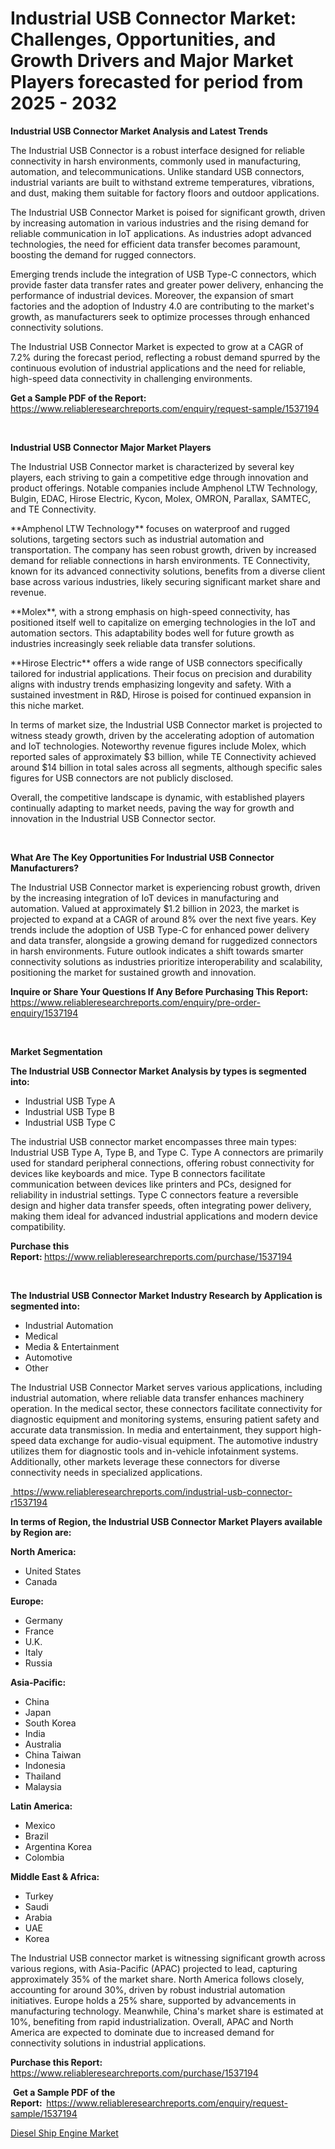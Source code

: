 <p><h1>Industrial USB Connector Market: Challenges, Opportunities, and Growth Drivers and Major Market Players forecasted for period from 2025 - 2032</h1></p><p><strong>Industrial USB Connector Market Analysis and Latest Trends</strong></p>
<p><p>The Industrial USB Connector is a robust interface designed for reliable connectivity in harsh environments, commonly used in manufacturing, automation, and telecommunications. Unlike standard USB connectors, industrial variants are built to withstand extreme temperatures, vibrations, and dust, making them suitable for factory floors and outdoor applications.</p><p>The Industrial USB Connector Market is poised for significant growth, driven by increasing automation in various industries and the rising demand for reliable communication in IoT applications. As industries adopt advanced technologies, the need for efficient data transfer becomes paramount, boosting the demand for rugged connectors. </p><p>Emerging trends include the integration of USB Type-C connectors, which provide faster data transfer rates and greater power delivery, enhancing the performance of industrial devices. Moreover, the expansion of smart factories and the adoption of Industry 4.0 are contributing to the market's growth, as manufacturers seek to optimize processes through enhanced connectivity solutions.</p><p>The Industrial USB Connector Market is expected to grow at a CAGR of 7.2% during the forecast period, reflecting a robust demand spurred by the continuous evolution of industrial applications and the need for reliable, high-speed data connectivity in challenging environments.</p></p>
<p><strong>Get a Sample PDF of the Report:&nbsp;</strong> <a href="https://www.reliableresearchreports.com/enquiry/request-sample/1537194?utm_campaign=2327&utm_medium=2&utm_source=Github&utm_content=ia&utm_term=22022025&utm_id=industrial-usb-connector">https://www.reliableresearchreports.com/enquiry/request-sample/1537194</a></p>
<p>&nbsp;</p>
<p><strong>Industrial USB Connector Major Market Players</strong></p>
<p><p>The Industrial USB Connector market is characterized by several key players, each striving to gain a competitive edge through innovation and product offerings. Notable companies include Amphenol LTW Technology, Bulgin, EDAC, Hirose Electric, Kycon, Molex, OMRON, Parallax, SAMTEC, and TE Connectivity.</p><p>**Amphenol LTW Technology** focuses on waterproof and rugged solutions, targeting sectors such as industrial automation and transportation. The company has seen robust growth, driven by increased demand for reliable connections in harsh environments. TE Connectivity, known for its advanced connectivity solutions, benefits from a diverse client base across various industries, likely securing significant market share and revenue.</p><p>**Molex**, with a strong emphasis on high-speed connectivity, has positioned itself well to capitalize on emerging technologies in the IoT and automation sectors. This adaptability bodes well for future growth as industries increasingly seek reliable data transfer solutions.</p><p>**Hirose Electric** offers a wide range of USB connectors specifically tailored for industrial applications. Their focus on precision and durability aligns with industry trends emphasizing longevity and safety. With a sustained investment in R&D, Hirose is poised for continued expansion in this niche market.</p><p>In terms of market size, the Industrial USB Connector market is projected to witness steady growth, driven by the accelerating adoption of automation and IoT technologies. Noteworthy revenue figures include Molex, which reported sales of approximately $3 billion, while TE Connectivity achieved around $14 billion in total sales across all segments, although specific sales figures for USB connectors are not publicly disclosed.</p><p>Overall, the competitive landscape is dynamic, with established players continually adapting to market needs, paving the way for growth and innovation in the Industrial USB Connector sector.</p></p>
<p>&nbsp;</p>
<p><strong>What Are The Key Opportunities For Industrial USB Connector Manufacturers?</strong></p>
<p><p>The Industrial USB Connector market is experiencing robust growth, driven by the increasing integration of IoT devices in manufacturing and automation. Valued at approximately $1.2 billion in 2023, the market is projected to expand at a CAGR of around 8% over the next five years. Key trends include the adoption of USB Type-C for enhanced power delivery and data transfer, alongside a growing demand for ruggedized connectors in harsh environments. Future outlook indicates a shift towards smarter connectivity solutions as industries prioritize interoperability and scalability, positioning the market for sustained growth and innovation.</p></p>
<p><strong>Inquire or Share Your Questions If Any Before Purchasing This Report:</strong> <a href="https://www.reliableresearchreports.com/enquiry/pre-order-enquiry/1537194?utm_campaign=2327&utm_medium=2&utm_source=Github&utm_content=ia&utm_term=22022025&utm_id=industrial-usb-connector">https://www.reliableresearchreports.com/enquiry/pre-order-enquiry/1537194</a></p>
<p>&nbsp;</p>
<p><strong>Market Segmentation</strong></p>
<p><strong>The Industrial USB Connector Market Analysis by types is segmented into:</strong></p>
<p><ul><li>Industrial USB Type A</li><li>Industrial USB Type B</li><li>Industrial USB Type C</li></ul></p>
<p><p>The industrial USB connector market encompasses three main types: Industrial USB Type A, Type B, and Type C. Type A connectors are primarily used for standard peripheral connections, offering robust connectivity for devices like keyboards and mice. Type B connectors facilitate communication between devices like printers and PCs, designed for reliability in industrial settings. Type C connectors feature a reversible design and higher data transfer speeds, often integrating power delivery, making them ideal for advanced industrial applications and modern device compatibility.</p></p>
<p><strong>Purchase this Report:&nbsp;</strong><a href="https://www.reliableresearchreports.com/purchase/1537194?utm_campaign=2327&utm_medium=2&utm_source=Github&utm_content=ia&utm_term=22022025&utm_id=industrial-usb-connector">https://www.reliableresearchreports.com/purchase/1537194</a></p>
<p>&nbsp;</p>
<p><strong>The Industrial USB Connector Market Industry Research by Application is segmented into:</strong></p>
<p><ul><li>Industrial Automation</li><li>Medical</li><li>Media & Entertainment</li><li>Automotive</li><li>Other</li></ul></p>
<p><p>The Industrial USB Connector Market serves various applications, including industrial automation, where reliable data transfer enhances machinery operation. In the medical sector, these connectors facilitate connectivity for diagnostic equipment and monitoring systems, ensuring patient safety and accurate data transmission. In media and entertainment, they support high-speed data exchange for audio-visual equipment. The automotive industry utilizes them for diagnostic tools and in-vehicle infotainment systems. Additionally, other markets leverage these connectors for diverse connectivity needs in specialized applications.</p></p>
<p><a href="https://www.reliableresearchreports.com/industrial-usb-connector-r1537194?utm_campaign=2327&utm_medium=2&utm_source=Github&utm_content=ia&utm_term=22022025&utm_id=industrial-usb-connector">&nbsp;https://www.reliableresearchreports.com/industrial-usb-connector-r1537194</a></p>
<p><strong>In terms of Region, the Industrial USB Connector Market Players available by Region are:</strong></p>
<p>
    <p> <strong> North America: </strong>
        <ul>
            <li>United States</li>
            <li>Canada</li>
        </ul>
        </p> 
    <p> <strong> Europe: </strong>
        <ul>
            <li>Germany</li>
            <li>France</li>
            <li>U.K.</li>
            <li>Italy</li>
            <li>Russia</li>
        </ul>
        </p> 
    <p> <strong> Asia-Pacific: </strong>
        <ul>
            <li>China</li>
            <li>Japan</li>
            <li>South Korea</li>
            <li>India</li>
            <li>Australia</li>
            <li>China Taiwan</li>
            <li>Indonesia</li>
            <li>Thailand</li>
            <li>Malaysia</li>
        </ul>
        </p> 
    <p> <strong> Latin America: </strong>
        <ul>
            <li>Mexico</li>
            <li>Brazil</li>
            <li>Argentina Korea</li>
            <li>Colombia</li>
        </ul>
        </p> 
    <p> <strong> Middle East & Africa: </strong>
        <ul>
            <li>Turkey</li>
            <li>Saudi</li>
            <li>Arabia</li>
            <li>UAE</li>
            <li>Korea</li>
        </ul>
    </p>
    </p>
<p><p>The Industrial USB connector market is witnessing significant growth across various regions, with Asia-Pacific (APAC) projected to lead, capturing approximately 35% of the market share. North America follows closely, accounting for around 30%, driven by robust industrial automation initiatives. Europe holds a 25% share, supported by advancements in manufacturing technology. Meanwhile, China's market share is estimated at 10%, benefiting from rapid industrialization. Overall, APAC and North America are expected to dominate due to increased demand for connectivity solutions in industrial applications.</p></p>
<p><strong>Purchase this Report: </strong><a href="https://www.reliableresearchreports.com/purchase/1537194?utm_campaign=2327&utm_medium=2&utm_source=Github&utm_content=ia&utm_term=22022025&utm_id=industrial-usb-connector">https://www.reliableresearchreports.com/purchase/1537194</a></p>
<p>&nbsp;<strong>Get a Sample PDF of the Report:&nbsp;&nbsp;</strong><a href="https://www.reliableresearchreports.com/enquiry/request-sample/1537194?utm_campaign=2327&utm_medium=2&utm_source=Github&utm_content=ia&utm_term=22022025&utm_id=industrial-usb-connector">https://www.reliableresearchreports.com/enquiry/request-sample/1537194</a></p>
<p><strong></strong></p>
<p><p><a href="https://github.com/chungwimbu4/Market-Research-Report-List-1/blob/main/diesel-ship-engine-market.md?utm_campaign=2327&utm_medium=2&utm_source=Github&utm_content=ia&utm_term=22022025&utm_id=industrial-usb-connector">Diesel Ship Engine Market</a></p></p>